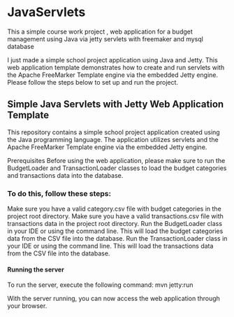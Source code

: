 # JavaServlets
This a simple course work project , web application for a budget management using Java via jetty servlets with freemaker and mysql database

I just made a simple school project application using Java and Jetty. This web application template demonstrates how to create and run servlets with the Apache FreeMarker Template engine via the embedded Jetty engine. Please follow the steps below to set up and run the project.

## Simple Java Servlets with Jetty Web Application Template
This repository contains a simple school project application created using the Java programming language. The application utilizes servlets and the Apache FreeMarker Template engine via the embedded Jetty engine.

Prerequisites
Before using the web application, please make sure to run the BudgetLoader and TransactionLoader classes to load the budget categories and transactions data into the database.

### To do this, follow these steps:

Make sure you have a valid category.csv file with budget categories in the project root directory.
Make sure you have a valid transactions.csv file with transactions data in the project root directory.
Run the BudgetLoader class in your IDE or using the command line. This will load the budget categories data from the CSV file into the database.
Run the TransactionLoader class in your IDE or using the command line. This will load the transactions data from the CSV file into the database.

#### Running the server
To run the server, execute the following command:
mvn jetty:run

With the server running, you can now access the web application through your browser.
